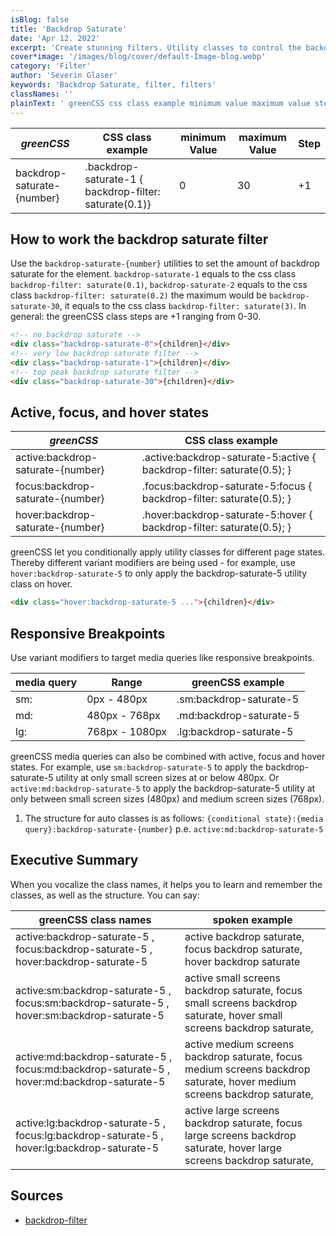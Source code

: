 ```yaml
---
isBlog: false
title: 'Backdrop Saturate'
date: 'Apr 12. 2022'
excerpt: 'Create stunning filters. Utility classes to control the backdrop saturate.'
cover*image: '/images/blog/cover/default-Image-blog.webp'
category: 'Filter'
author: 'Severin Glaser'
keywords: 'Backdrop Saturate, filter, filters'
classNames: ''
plainText: ' greenCSS css class example minimum value maximum value step backdrop-saturate number backdrop-saturate-1 backdrop-filter: saturate 0 1 0 30 +1 how to work the backdrop saturate filter use the `backdrop-saturate number ` utilities to set the amount of backdrop saturate for the element `backdrop-saturate-1` equals to the css class `backdrop-filter: saturate 0 1 ` `backdrop-saturate-2` equals to the css class `backdrop-filter: saturate 0 2 ` the maximum would be `backdrop-saturate-30` it equals to the css class `backdrop-filter: saturate 3 ` in general: the greenCSS class steps are +1 ranging from 0-30  active focus and hover states greenCSS css class example active:backdrop-saturate number active :backdrop-saturate-5:active backdrop-filter: saturate 0 5 ; focus:backdrop-saturate number focus :backdrop-saturate-5:focus backdrop-filter: saturate 0 5 ; hover:backdrop-saturate number hover :backdrop-saturate-5:hover backdrop-filter: saturate 0 5 ; greenCSS let you conditionally apply utility classes for different page states thereby different variant modifiers are being used for example use `hover:backdrop-saturate-5` to only apply the backdrop-saturate-5 utility class on hover  responsive breakpoints use variant modifiers to target media queries like responsive breakpoints media query range greenCSS example sm: 0px 480px sm:backdrop-saturate-5 md: 480px 768px md:backdrop-saturate-5 lg: 768px 1080px lg:backdrop-saturate-5 greenCSS media queries can also be combined with active focus and hover states for example use `sm:backdrop-saturate-5` to apply the backdrop-saturate-5 utility at only small screen sizes at or below 480px or `active:md:backdrop-saturate-5` to apply the backdrop-saturate-5 utility at only between small screen sizes 480px and medium screen sizes 768px 1 the structure for auto classes is as follows: ` conditional state : media query :backdrop-saturate number ` p e `active:md:backdrop-saturate-5` executive summary when you vocalize the class names it helps you to learn and remember the classes as well as the structure you can say: greenCSS class names spoken example active:backdrop-saturate-5 focus:backdrop-saturate-5 hover:backdrop-saturate-5 active backdrop saturate focus backdrop saturate hover backdrop saturate active:sm:backdrop-saturate-5 focus:sm:backdrop-saturate-5 hover:sm:backdrop-saturate-5 active small screens backdrop saturate focus small screens backdrop saturate hover small screens backdrop saturate active:md:backdrop-saturate-5 focus:md:backdrop-saturate-5 hover:md:backdrop-saturate-5 active medium screens backdrop saturate focus medium screens backdrop saturate hover medium screens backdrop saturate active:lg:backdrop-saturate-5 focus:lg:backdrop-saturate-5 hover:lg:backdrop-saturate-5 active large screens backdrop saturate focus large screens backdrop saturate hover large screens backdrop saturate sources backdrop-filter https: develo mozilla org en-us docs web css backdrop-filter '
---
```


| _greenCSS_                 | CSS class example                                      | minimum Value | maximum Value | Step |
| -------------------------- | ------------------------------------------------------ | ------------- | ------------- | ---- |
| backdrop-saturate-{number} | .backdrop-saturate-1 { backdrop-filter: saturate(0.1)} | 0             | 30            | +1   |

## How to work the backdrop saturate filter

Use the `backdrop-saturate-{number}` utilities to set the amount of backdrop saturate for the element. `backdrop-saturate-1` equals to the css class `backdrop-filter: saturate(0.1)`, `backdrop-saturate-2` equals to the css class `backdrop-filter: saturate(0.2)` the maximum would be `backdrop-saturate-30`, it equals to the css class `backdrop-filter: saturate(3)`. In general: the greenCSS class steps are +1 ranging from 0-30.

```html
<!-- no backdrop saturate -->
<div class="backdrop-saturate-0">{children}</div>
<!-- very low backdrop saturate filter -->
<div class="backdrop-saturate-1">{children}</div>
<!-- top peak backdrop saturate filter -->
<div class="backdrop-saturate-30">{children}</div>
```

## Active, focus, and hover states

| _greenCSS_                        | CSS class example                                                       |
| --------------------------------- | ----------------------------------------------------------------------- |
| active:backdrop-saturate-{number} | .active\:backdrop-saturate-5:active { backdrop-filter: saturate(0.5); } |
| focus:backdrop-saturate-{number}  | .focus\:backdrop-saturate-5:focus { backdrop-filter: saturate(0.5); }   |
| hover:backdrop-saturate-{number}  | .hover\:backdrop-saturate-5:hover { backdrop-filter: saturate(0.5); }   |

greenCSS let you conditionally apply utility classes for different page states. Thereby different variant modifiers are being used - for example, use `hover:backdrop-saturate-5` to only apply the backdrop-saturate-5 utility class on hover.

```html
<div class="hover:backdrop-saturate-5 ...">{children}</div>
```

## Responsive Breakpoints

Use variant modifiers to target media queries like responsive breakpoints.

| media query | Range          | greenCSS example        |
| ----------- | -------------- | ----------------------- |
| sm:         | 0px - 480px    | .sm:backdrop-saturate-5 |
| md:         | 480px - 768px  | .md:backdrop-saturate-5 |
| lg:         | 768px - 1080px | .lg:backdrop-saturate-5 |

greenCSS media queries can also be combined with active, focus and hover states. For example, use `sm:backdrop-saturate-5` to apply the backdrop-saturate-5 utility at only small screen sizes at or below 480px. Or `active:md:backdrop-saturate-5` to apply the backdrop-saturate-5 utility at only between small screen sizes (480px) and medium screen sizes (768px).

1. The structure for auto classes is as follows: `{conditional state}:{media query}:backdrop-saturate-{number}` p.e. `active:md:backdrop-saturate-5`

## Executive Summary

When you vocalize the class names, it helps you to learn and remember the classes, as well as the structure. You can say:

| greenCSS class names                                                                        | spoken example                                                                                                           |
| ------------------------------------------------------------------------------------------- | ------------------------------------------------------------------------------------------------------------------------ |
| active:backdrop-saturate-5 , focus:backdrop-saturate-5 , hover:backdrop-saturate-5          | active backdrop saturate, focus backdrop saturate, hover backdrop saturate                                               |
| active:sm:backdrop-saturate-5 , focus:sm:backdrop-saturate-5 , hover:sm:backdrop-saturate-5 | active small screens backdrop saturate, focus small screens backdrop saturate, hover small screens backdrop saturate,    |
| active:md:backdrop-saturate-5 , focus:md:backdrop-saturate-5 , hover:md:backdrop-saturate-5 | active medium screens backdrop saturate, focus medium screens backdrop saturate, hover medium screens backdrop saturate, |
| active:lg:backdrop-saturate-5 , focus:lg:backdrop-saturate-5 , hover:lg:backdrop-saturate-5 | active large screens backdrop saturate, focus large screens backdrop saturate, hover large screens backdrop saturate,    |

## Sources

- [backdrop-filter](https://develo.mozilla.org/en-US/docs/Web/CSS/backdrop-filter)
